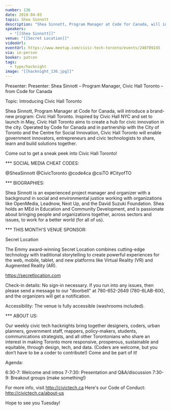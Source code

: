 ```yaml
---
number: 136
date: 2018-04-03
topic: Shea Sinnott
description: "Shea Sinnott, Program Manager at Code for Canada, will introduce a brand-new program: Civic Hall Toronto. Inspired by Civic Hall NYC and set to launch in May, Civic Hall Toronto aims to create a hub for civic innovation in the city. Operated by Code for Canada and in partnership with the City of Toronto and the Centre for Social Innovation, Civic Hall Toronto will enable government innovators, entrepreneurs and civic technologists to share, learn and build solutions together."
speakers:
  - "[[Shea Sinnott]]"
venue: "[[Secret Location]]"
videoUrl:
eventUrl: https://www.meetup.com/civic-tech-toronto/events/248709245
via: in-person
booker: patcon
tags:
  - type/hacknight
image: "[[hacknight_136.jpg]]"
---
```


Presenter: Presenter: Shea Sinnott – Program Manager, Civic Hall Toronto – from Code for Canada

Topic: Introducing Civic Hall Toronto

Shea Sinnott, Program Manager at Code for Canada, will introduce a brand-new program: Civic Hall Toronto. Inspired by Civic Hall NYC and set to launch in May, Civic Hall Toronto aims to create a hub for civic innovation in the city. Operated by Code for Canada and in partnership with the City of Toronto and the Centre for Social Innovation, Civic Hall Toronto will enable government innovators, entrepreneurs and civic technologists to share, learn and build solutions together.

Come out to get a sneak peek into Civic Hall Toronto!

*** SOCIAL MEDIA CHEAT CODES:

@SheaSinnott @CivicToronto @code4ca @csiTO \#CityofTO

*** BIOGRAPHIES:

Shea Sinnott is an experienced project manager and organizer with a background in social and environmental justice working with organizations like OpenMedia, Leadnow, Next Up, and the David Suzuki Foundation. Shea holds an MEd in Education and Community Development, and is passionate about bringing people and organizations together, across sectors and issues, to work for a better world (for all of us).

*** THIS MONTH'S VENUE SPONSOR:

Secret Location

The Emmy award-winning Secret Location combines cutting-edge technology with traditional storytelling to create powerful experiences for the web, mobile, tablet, and new platforms like Virtual Reality (VR) and Augmented Reality (AR).

https://secretlocation.com

Check-in details: No sign-in necessary. If you run into any issues, then please send a message to our "doorbell" at 780-652-2649 (780-6LAB-6IX), and the organizers will get a notification.

Accessibility: The venue is fully accessible (washrooms included).

*** ABOUT US:

Our weekly civic tech hacknights bring together designers, coders, urban planners, government staff, mappers, policy-makers, students, communications strategists, and all other Torontonians who share an interest in making Toronto more responsive, prosperous, sustainable and equitable, through design, tech, and data. (Coders are welcome, but you don’t have to be a coder to contribute!) Come and be part of it!

Agenda:

6:30-7: Welcome and intros
7-7:30: Presentation and Q&A/discussion
7:30-9: Breakout groups (make something!)

For more info, visit http://civictech.ca
Here's our Code of Conduct: http://civictech.ca/about-us

Hope to see you Tuesday!